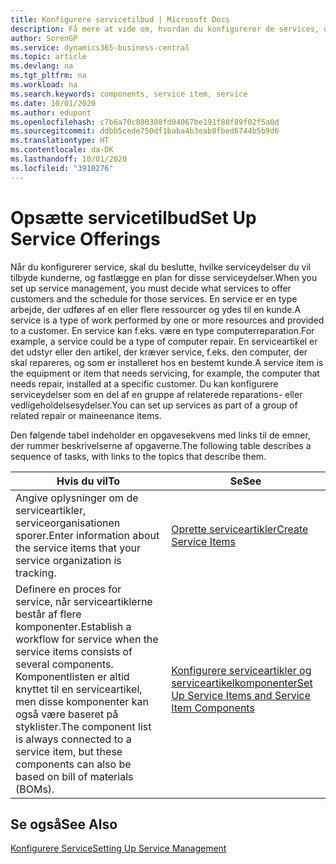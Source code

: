 ```yaml
---
title: Konfigurere servicetilbud | Microsoft Docs
description: Få mere at vide om, hvordan du konfigurerer de services, du tilbyder kunderne.
author: SorenGP
ms.service: dynamics365-business-central
ms.topic: article
ms.devlang: na
ms.tgt_pltfrm: na
ms.workload: na
ms.search.keywords: components, service item, service
ms.date: 10/01/2020
ms.author: edupont
ms.openlocfilehash: c7b6a70c800308fd04067be191f80f89f02f5a0d
ms.sourcegitcommit: ddbb5cede750df1baba4b3eab8fbed6744b5b9d6
ms.translationtype: HT
ms.contentlocale: da-DK
ms.lasthandoff: 10/01/2020
ms.locfileid: "3910276"
---
```

# <a name="set-up-service-offerings"></a><span data-ttu-id="f408a-103">Opsætte servicetilbud</span><span class="sxs-lookup"><span data-stu-id="f408a-103">Set Up Service Offerings</span></span>
<span data-ttu-id="f408a-104">Når du konfigurerer service, skal du beslutte, hvilke serviceydelser du vil tilbyde kunderne, og fastlægge en plan for disse serviceydelser.</span><span class="sxs-lookup"><span data-stu-id="f408a-104">When you set up service management, you must decide what services to offer customers and the schedule for those services.</span></span> <span data-ttu-id="f408a-105">En service er en type arbejde, der udføres af en eller flere ressourcer og ydes til en kunde.</span><span class="sxs-lookup"><span data-stu-id="f408a-105">A service is a type of work performed by one or more resources and provided to a customer.</span></span> <span data-ttu-id="f408a-106">En service kan f.eks. være en type computerreparation.</span><span class="sxs-lookup"><span data-stu-id="f408a-106">For example, a service could be a type of computer repair.</span></span> <span data-ttu-id="f408a-107">En serviceartikel er det udstyr eller den artikel, der kræver service, f.eks. den computer, der skal repareres, og som er installeret hos en bestemt kunde.</span><span class="sxs-lookup"><span data-stu-id="f408a-107">A service item is the equipment or item that needs servicing, for example, the computer that needs repair, installed at a specific customer.</span></span> <span data-ttu-id="f408a-108">Du kan konfigurere serviceydelser som en del af en gruppe af relaterede reparations- eller vedligeholdelsesydelser.</span><span class="sxs-lookup"><span data-stu-id="f408a-108">You can set up services as part of a group of related repair or maineenance items.</span></span>  
  
<span data-ttu-id="f408a-109">Den følgende tabel indeholder en opgavesekvens med links til de emner, der rummer beskrivelserne af opgaverne.</span><span class="sxs-lookup"><span data-stu-id="f408a-109">The following table describes a sequence of tasks, with links to the topics that describe them.</span></span>  
  
|<span data-ttu-id="f408a-110">**Hvis du vil**</span><span class="sxs-lookup"><span data-stu-id="f408a-110">**To**</span></span>|<span data-ttu-id="f408a-111">**Se**</span><span class="sxs-lookup"><span data-stu-id="f408a-111">**See**</span></span>|  
|------------|-------------|  
|<span data-ttu-id="f408a-112">Angive oplysninger om de serviceartikler, serviceorganisationen sporer.</span><span class="sxs-lookup"><span data-stu-id="f408a-112">Enter information about the service items that your service organization is tracking.</span></span>|[<span data-ttu-id="f408a-113">Oprette serviceartikler</span><span class="sxs-lookup"><span data-stu-id="f408a-113">Create Service Items</span></span>](service-how-to-create-service-items.md)|  
|<span data-ttu-id="f408a-114">Definere en proces for service, når serviceartiklerne består af flere komponenter.</span><span class="sxs-lookup"><span data-stu-id="f408a-114">Establish a workflow for service when the service items consists of several components.</span></span> <span data-ttu-id="f408a-115">Komponentlisten er altid knyttet til en serviceartikel, men disse komponenter kan også være baseret på styklister.</span><span class="sxs-lookup"><span data-stu-id="f408a-115">The component list is always connected to a service item, but these components can also be based on bill of materials (BOMs).</span></span>|[<span data-ttu-id="f408a-116">Konfigurere serviceartikler og serviceartikelkomponenter</span><span class="sxs-lookup"><span data-stu-id="f408a-116">Set Up Service Items and Service Item Components</span></span>](service-how-setup-service-items.md)|  
  
## <a name="see-also"></a><span data-ttu-id="f408a-117">Se også</span><span class="sxs-lookup"><span data-stu-id="f408a-117">See Also</span></span>  
[<span data-ttu-id="f408a-118">Konfigurere Service</span><span class="sxs-lookup"><span data-stu-id="f408a-118">Setting Up Service Management</span></span>](service-setup-service.md)   